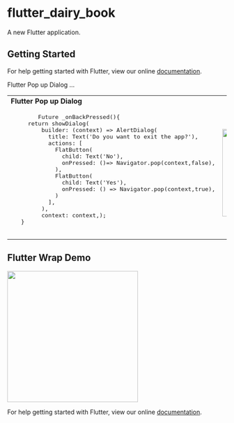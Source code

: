 # flutter_dairy_book

A new Flutter application.

## Getting Started

For help getting started with Flutter, view our online
[documentation](https://flutter.io/).


Flutter Pop up Dialog ...


<table>
 <tr><td> <b>Flutter Pop up Dialog</b> </td></tr>
  </tr>    
  <tr>
    <td>
      <pre>
        Future<bool> _onBackPressed(){
     return showDialog(
         builder: (context) => AlertDialog(
           title: Text('Do you want to exit the app?'),
           actions: <Widget>[
             FlatButton(
               child: Text('No'),
               onPressed: ()=> Navigator.pop(context,false),
             ),
             FlatButton(
               child: Text('Yes'),
               onPressed: () => Navigator.pop(context,true),
             )
           ],
         ),
         context: context,);
   }
      </pre>
    </td><td><img src="https://user-images.githubusercontent.com/20367660/47273464-70eacb80-d5b6-11e8-8a74-e3a8caeb13f1.gif" width=200></td>
    </tr>
  </table>
  
## Flutter Wrap Demo

 <td><img src="https://user-images.githubusercontent.com/20367660/47302204-b6ed7100-d642-11e8-8eac-009f3c6d0058.gif" width=300></td>


 

For help getting started with Flutter, view our online
[documentation](https://flutter.io/).


